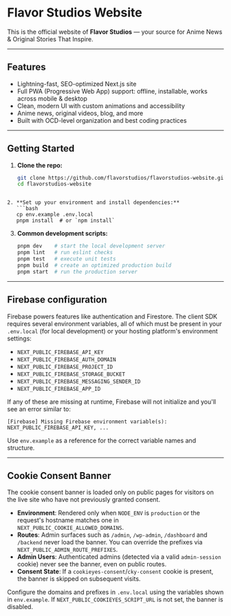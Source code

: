 # Flavor Studios Website

This is the official website of **Flavor Studios** — your source for Anime News & Original Stories That Inspire.

---

## Features

- Lightning-fast, SEO-optimized Next.js site
- Full PWA (Progressive Web App) support: offline, installable, works across mobile & desktop
- Clean, modern UI with custom animations and accessibility
- Anime news, original videos, blog, and more
- Built with OCD-level organization and best coding practices

---

## Getting Started

1. **Clone the repo:**
   ```bash
   git clone https://github.com/flavorstudios/flavorstudios-website.git
   cd flavorstudios-website
```

2. **Set up your environment and install dependencies:**
   ```bash
   cp env.example .env.local
   pnpm install  # or `npm install`
   ```

3. **Common development scripts:**
   ```bash
   pnpm dev    # start the local development server
   pnpm lint   # run eslint checks
   pnpm test   # execute unit tests
   pnpm build  # create an optimized production build
   pnpm start  # run the production server
      ```

---

## Firebase configuration

Firebase powers features like authentication and Firestore. The client SDK
requires several environment variables, all of which must be present in your
`.env.local` (for local development) or your hosting platform's environment
settings:

- `NEXT_PUBLIC_FIREBASE_API_KEY`
- `NEXT_PUBLIC_FIREBASE_AUTH_DOMAIN`
- `NEXT_PUBLIC_FIREBASE_PROJECT_ID`
- `NEXT_PUBLIC_FIREBASE_STORAGE_BUCKET`
- `NEXT_PUBLIC_FIREBASE_MESSAGING_SENDER_ID`
- `NEXT_PUBLIC_FIREBASE_APP_ID`

If any of these are missing at runtime, Firebase will not initialize and you'll
see an error similar to:

```
[Firebase] Missing Firebase environment variable(s): NEXT_PUBLIC_FIREBASE_API_KEY, ...
```

Use `env.example` as a reference for the correct variable names and structure.

---

## Cookie Consent Banner

The cookie consent banner is loaded only on public pages for visitors on the
live site who have not previously granted consent.

- **Environment**: Rendered only when `NODE_ENV` is `production` or the
  request's hostname matches one in `NEXT_PUBLIC_COOKIE_ALLOWED_DOMAINS`.
- **Routes**: Admin surfaces such as `/admin`, `/wp-admin`, `/dashboard` and
  `/backend` never load the banner. You can override the prefixes via
  `NEXT_PUBLIC_ADMIN_ROUTE_PREFIXES`.
- **Admin Users**: Authenticated admins (detected via a valid
  `admin-session` cookie) never see the banner, even on public routes.
- **Consent State**: If a `cookieyes-consent`/`cky-consent` cookie is present,
  the banner is skipped on subsequent visits.

Configure the domains and prefixes in `.env.local` using the variables shown in
`env.example`. If `NEXT_PUBLIC_COOKIEYES_SCRIPT_URL` is not set, the banner is
disabled.